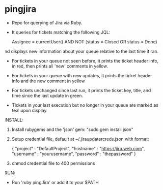pingjira
========

- Repo for querying of Jira via Ruby.

- It queries for tickets matching the following JQL:

	Assignee = currentUser() AND NOT (status = Closed OR status = Done)

nd displays new information about your queue relative to the last time it ran. 

- For tickets in your queue not seen before, it prints the ticket header info, in red, 
	then prints all 'new' comments in yellow. 

- For tickets in your queue with new updates, it prints the ticket header info and the new comment in yellow 

- For tickets unchanged since last run, it prints the ticket key, title, and time since the last update in green.

- Tickets in your last execution but no longer in your queue are marked as teal upon display.


INSTALL: 

1) Install rubygems and the 'json' gem: "sudo gem install json" 

2) Setup credential file, default at ~/.jiraupdatercreds.json with format:

	{ "project" : "DefaultProject", "hostname" : "https://jira.web.com", "username" : "yourusername", "password" : "thepassword" }

3) chmod credential file to 400 permissions

RUN:

- Run 'ruby pingJira' or add it to your $PATH

